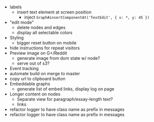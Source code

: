 * labels
  * insert text element at screen position
    * inject `Graph#insertComponentAt('TextEdit', { x: *, y: 45 })`
* "edit mode"
  * delete nodes and edges
  * display all selectable colors
* Styling
  * bigger reset button on mobile
* hide instructions for repeat visitors
* Preview image on G+/Reddit
  * generate image from dom state w/ node?
  * serve out of s3?
* Event tracking
* automate build on merge to master
* copy url to clipboard button
* Embeddable graphs
  * generate list of embed links, display log on page
* Longer content on nodes
  * Separate view for paragraph/essay-length text?
  * links
* refactor logger to have class name as prefix in messages
* refactor logger to have class name as prefix in messages
